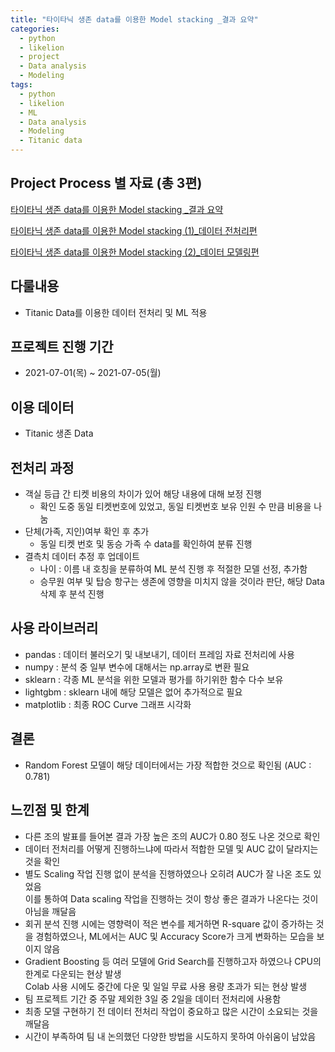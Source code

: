 ```yaml
---
title: "타이타닉 생존 data를 이용한 Model stacking _결과 요약"
categories:
  - python
  - likelion
  - project
  - Data analysis
  - Modeling
tags:
  - python
  - likelion
  - ML
  - Data analysis
  - Modeling
  - Titanic data
---
```


## Project Process 별 자료 (총 3편)

<a href="https://junuhwang.github.io/python/likelion/project/타이타닉 생존 data를 이용한 Model stacking _결과 요약"> 타이타닉 생존 data를 이용한 Model stacking _결과 요약</a>  

<a href="https://junuhwang.github.io/python/likelion/project/타이타닉 생존 data를 이용한 Model stacking (1)_데이터 전처리편"> 타이타닉 생존 data를 이용한 Model stacking (1)_데이터 전처리편 </a>  

<a href="https://junuhwang.github.io/python/likelion/project/타이타닉 생존 data를 이용한 Model stacking (2)_모델링 편"> 타이타닉 생존 data를 이용한 Model stacking (2)_데이터 모델링편 </a>  


## 다룰내용
- Titanic Data를 이용한 데이터 전처리 및 ML 적용

## 프로젝트 진행 기간
- 2021-07-01(목) ~ 2021-07-05(월)

## 이용 데이터
- Titanic 생존 Data
 
## 전처리 과정
- 객실 등급 간 티켓 비용의 차이가 있어 해당 내용에 대해 보정 진행
  * 확인 도중 동일 티켓번호에 있었고, 동일 티켓번호 보유 인원 수 만큼 비용을 나눔
- 단체(가족, 지인)여부 확인 후 추가
  * 동일 티켓 번호 및 동승 가족 수 data를 확인하여 분류 진행
- 결측치 데이터 추정 후 업데이트
  * 나이 : 이름 내 호칭을 분류하여 ML 분석 진행 후 적절한 모델 선정, 추가함
  * 승무원 여부 및 탑승 항구는 생존에 영향을 미치지 않을 것이라 판단, 해당 Data 삭제 후 분석 진행

## 사용 라이브러리
- pandas : 데이터 불러오기 및 내보내기, 데이터 프레임 자료 전처리에 사용
- numpy : 분석 중 일부 변수에 대해서는 np.array로 변환 필요
- sklearn : 각종 ML 분석을 위한 모델과 평가를 하기위한 함수 다수 보유
- lightgbm : sklearn 내에 해당 모델은 없어 추가적으로 필요
- matplotlib : 최종 ROC Curve 그래프 시각화

## 결론
- Random Forest 모델이 해당 데이터에서는 가장 적합한 것으로 확인됨 (AUC : 0.781)

## 느낀점 및 한계
- 다른 조의 발표를 들어본 결과 가장 높은 조의 AUC가 0.80 정도 나온 것으로 확인
- 데이터 전처리를 어떻게 진행하느냐에 따라서 적합한 모델 및 AUC 값이 달라지는 것을 확인 
- 별도 Scaling 작업 진행 없이 분석을 진행하였으나 오히려 AUC가 잘 나온 조도 있었음  
  이를 통하여 Data scaling 작업을 진행하는 것이 항상 좋은 결과가 나온다는 것이 아님을 깨달음
- 회귀 분석 진행 시에는 영향력이 적은 변수를 제거하면 R-square 값이 증가하는 것을 경험하였으나, ML에서는 AUC 및 Accuracy Score가 크게 변화하는 모습을 보이지 않음
- Gradient Boosting 등 여러 모델에 Grid Search를 진행하고자 하였으나 CPU의 한계로 다운되는 현상 발생  
  Colab 사용 시에도 중간에 다운 및 일일 무료 사용 용량 초과가 되는 현상 발생
- 팀 프로젝트 기간 중 주말 제외한 3일 중 2일을 데이터 전처리에 사용함
- 최종 모델 구현하기 전 데이터 전처리 작업이 중요하고 많은 시간이 소요되는 것을 깨달음
- 시간이 부족하여 팀 내 논의했던 다양한 방법을 시도하지 못하여 아쉬움이 남았음
